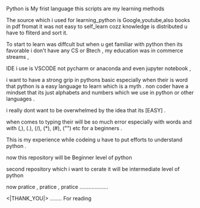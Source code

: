 Python is My frist language this scripts are my learning methods 

The source which i used for learning_python is Google,youtube,also books in pdf fromat
it was not easy to self_learn cozz knowledge is distributed u have to fliterd and sort it.


To start to learn was diffcult but when u get familiar with python then its favorable 
i don't have any CS or Btech , my education was in commerce streams ,


IDE i use is VSCODE not pycharm or anaconda 
and even jupyter notebook ,

i want to have a strong grip in pythons basic especially when their is word that python is a easy language to learn
which is a myth . non coder have a mindset that its just alphabets and numbers which we use in python
or other languages .

i really dont want to be overwhelmed by the idea that its 
[EASY] .

when comes to typing their will be so much error especially with words and with (,), (.), (/), (*), (#), ("") etc
for a beginners .

This is my experience while codeing u have to put efforts to understand  python .

 now this repository will be Beginner level of python 
 
 second repository which i want to cerate it will be intermediate level of python
 
 now pratice , pratice , pratice ...................


<|THANK_YOU|> ........ For reading 
